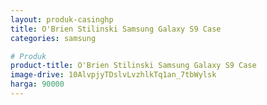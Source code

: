 ```yaml
---
layout: produk-casinghp
title: O'Brien Stilinski Samsung Galaxy S9 Case
categories: samsung

# Produk
product-title: O'Brien Stilinski Samsung Galaxy S9 Case
image-drive: 10AlvpjyTDslvLvzhlkTq1an_7tbWylsk
harga: 90000
---
```

